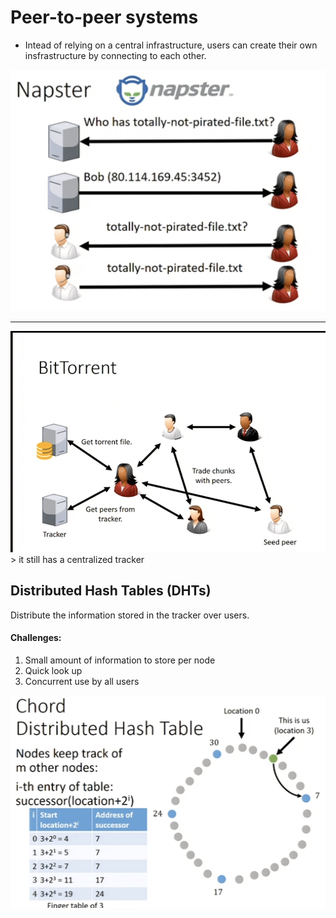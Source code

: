# Peer-to-peer systems
* Intead of relying on a central infrastructure, users can create their own insfrastructure by connecting to each other.

<img src="napster.png">

---

<img src="bittorrent.png">
> it still has a centralized tracker

## Distributed Hash Tables (DHTs)
Distribute the information stored in the tracker over users.
#### Challenges:
1. Small amount of information to store per node
2. Quick look up
3. Concurrent use by all users

<img src="dhs_calculate.png">

